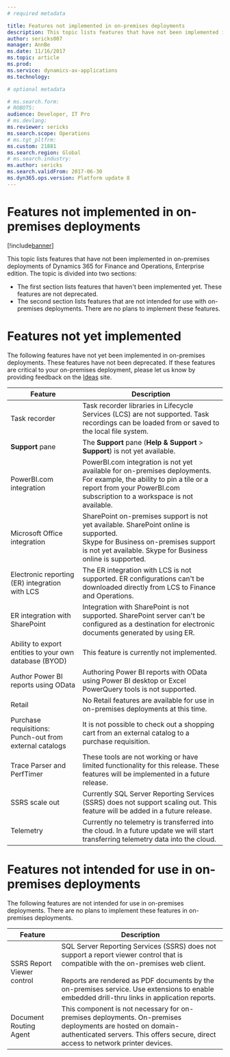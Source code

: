 ```yaml
---
# required metadata

title: Features not implemented in on-premises deployments
description: This topic lists features that have not been implemented in on-premises deployments.
author: sericks007
manager: AnnBe
ms.date: 11/16/2017
ms.topic: article
ms.prod: 
ms.service: dynamics-ax-applications
ms.technology: 

# optional metadata

# ms.search.form: 
# ROBOTS: 
audience: Developer, IT Pro
# ms.devlang: 
ms.reviewer: sericks
ms.search.scope: Operations
# ms.tgt_pltfrm: 
ms.custom: 21881
ms.search.region: Global
# ms.search.industry: 
ms.author: sericks
ms.search.validFrom: 2017-06-30
ms.dyn365.ops.version: Platform update 8
---
```


# Features not implemented in on-premises deployments

[!include[banner](../includes/banner.md)]

This topic lists features that have not been implemented in on-premises deployments of Dynamics 365 for Finance and Operations, Enterprise edition. The topic is divided into two sections:
- The first section lists features that haven't been implemented yet. These features are not deprecated.
- The second section lists features that are not intended for use with on-premises deployments. There are no plans to implement these features.

# Features not yet implemented
The following features have not yet been implemented in on-premises deployments. These features have not been deprecated. If these features are critical to your on-premises deployment, please let us know by providing feedback on the [Ideas](https://ideas.dynamics.com/ideas/) site.

| **Feature**                                                      | **Description**                                                                                                                                                                          |
|------------------------------------------------------------------|------------------------------------------------------------------------------------------------------------------------------------------------------------------------------------------|
| Task recorder                                                    | Task recorder libraries in Lifecycle Services (LCS) are not supported. Task recordings can be loaded from or saved to the local file system.                                                                  |
| **Support** pane                                                         | The **Support** pane (**Help & Support** > **Support**)  is not yet available.                                                                                                                                                   |
| PowerBI.com integration                                          | PowerBI.com integration is not yet available for on-premises deployments. For example, the ability to pin a tile or a report from your PowerBI.com subscription to a workspace is not available. |
| Microsoft Office integration                                             | SharePoint on-premises support is not yet available. SharePoint online is supported.<br>Skype for Business on-premises support is not yet available. Skype for Business online is supported.  |
| Electronic reporting (ER) integration with LCS                   | The ER integration with LCS is not supported. ER configurations can't be downloaded directly from LCS to Finance and Operations.                                   |
| ER integration with SharePoint            | Integration with SharePoint is not supported. SharePoint server can't be configured as a destination for electronic documents generated by using ER.                           |
| Ability to export entities to your own database (BYOD)                      | This feature is currently not implemented.                                                                                                                                                |
| Author Power BI reports using OData                              | Authoring Power BI reports with OData using Power BI desktop or Excel PowerQuery tools is not supported.                                                                                  |
|Retail| No Retail features are available for use in on-premises deployments at this time.|
|Purchase requisitions: Punch-out from external catalogs |It is not possible to check out a shopping cart from an external catalog to a purchase requisition. |
|Trace Parser and PerfTimer |These tools are not working or have limited functionality for this release. These features will be implemented in a future release. |
|SSRS scale out  |Currently SQL Server Reporting Services (SSRS) does not support scaling out. This feature will be added in a future release. |
|Telemetry  |Currently no telemetry is transferred into the cloud. In a future update we will start transferring telemetry data into the cloud. |

# Features not intended for use in on-premises deployments
The following features are not intended for use in on-premises deployments. There are no plans to implement these features in on-premises deployments.

| **Feature**                                                      | **Description**                                                                                                                                                                          |
|----------------------------------|-------------------------------------------------|
| SSRS Report Viewer control       |SQL Server Reporting Services (SSRS) does not support a report viewer control that is compatible with the on-premises web client.<br><br>Reports are rendered as PDF documents by the on-premises service. Use extensions to enable embedded drill-thru links in application reports.|
| Document Routing Agent           |This component is not necessary for on-premises deployments.  On-premises deployments are hosted on domain-authenticated servers. This offers secure, direct access to network printer devices.


